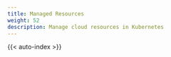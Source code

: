 ```yaml
---
title: Managed Resources
weight: 52
description: Manage cloud resources in Kubernetes
---
```


{{< auto-index >}}
